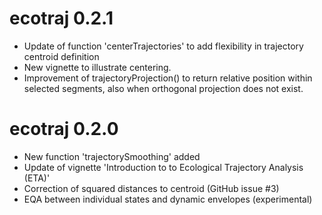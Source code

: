 # ecotraj 0.2.1
* Update of function 'centerTrajectories' to add flexibility in trajectory centroid definition
* New vignette to illustrate centering.
* Improvement of trajectoryProjection() to return relative position within selected segments, also when orthogonal projection does not exist.

# ecotraj 0.2.0
* New function 'trajectorySmoothing' added
* Update of vignette 'Introduction to to Ecological Trajectory Analysis (ETA)'
* Correction of squared distances to centroid (GitHub issue #3)
* EQA between individual states and dynamic envelopes (experimental)
